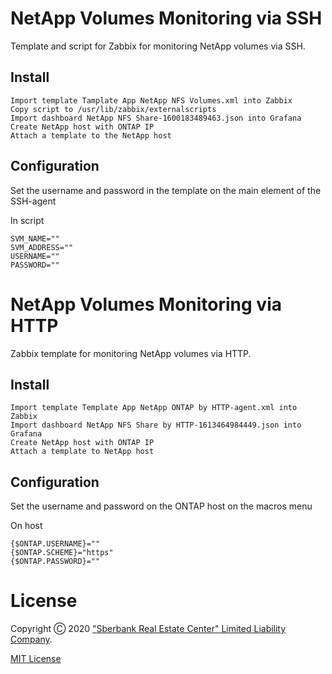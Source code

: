 # NetApp Volumes Monitoring via SSH

Template and script for Zabbix for monitoring NetApp volumes via SSH.

## Install

    Import template Tamplate App NetApp NFS Volumes.xml into Zabbix
    Copy script to /usr/lib/zabbix/externalscripts
    Import dashboard NetApp NFS Share-1600183489463.json into Grafana
    Create NetApp host with ONTAP IP
    Attach a template to the NetApp host

## Configuration
Set the username and password in the template on the main element of the SSH-agent

In script

    SVM_NAME=""
    SVM_ADDRESS=""
    USERNAME=""
    PASSWORD=""

# NetApp Volumes Monitoring via HTTP

Zabbix template for monitoring NetApp volumes via HTTP.

## Install

    Import template Template App NetApp ONTAP by HTTP-agent.xml into Zabbix
    Import dashboard NetApp NFS Share by HTTP-1613464984449.json into Grafana
    Create NetApp host with ONTAP IP
    Attach a template to NetApp host

## Configuration
Set the username and password on the ONTAP host on the macros menu

On host

    {$ONTAP.USERNAME}=""
    {$ONTAP.SCHEME}="https"
    {$ONTAP.PASSWORD}=""

# License

Copyright Ⓒ 2020 ["Sberbank Real Estate Center" Limited Liability Company](https://domclick.ru/).

[MIT License](./LICENSE.md)